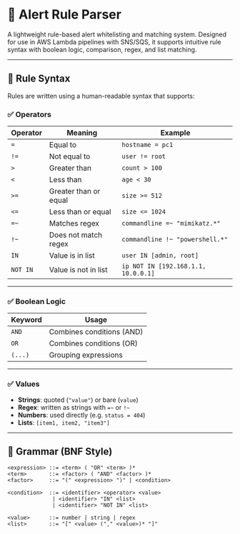 # 📘 Alert Rule Parser

A lightweight rule-based alert whitelisting and matching system. Designed for use in AWS Lambda pipelines with SNS/SQS, it supports intuitive rule syntax with boolean logic, comparison, regex, and list matching.

---

## 📐 Rule Syntax

Rules are written using a human-readable syntax that supports:

### ✅ Operators

| Operator | Meaning                            | Example                         |
|----------|------------------------------------|---------------------------------|
| `=`      | Equal to                           | `hostname = pc1`                |
| `!=`     | Not equal to                       | `user != root`                  |
| `>`      | Greater than                       | `count > 100`                   |
| `<`      | Less than                          | `age < 30`                      |
| `>=`     | Greater than or equal              | `size >= 512`                   |
| `<=`     | Less than or equal                 | `size <= 1024`                  |
| `=~`     | Matches regex                      | `commandline =~ "mimikatz.*"`   |
| `!~`     | Does not match regex               | `commandline !~ "powershell.*"` |
| `IN`     | Value is in list                   | `user IN [admin, root]`         |
| `NOT IN` | Value is not in list               | `ip NOT IN [192.168.1.1, 10.0.0.1]` |

---

### ✅ Boolean Logic

| Keyword | Usage                       |
|---------|-----------------------------|
| `AND`   | Combines conditions (AND)   |
| `OR`    | Combines conditions (OR)    |
| `(...)` | Grouping expressions        |

---

### ✅ Values

- **Strings**: quoted (`"value"`) or bare (`value`)
- **Regex**: written as strings with `=~` or `!~`
- **Numbers**: used directly (e.g. `status = 404`)
- **Lists**: `[item1, item2, "item3"]`

---

## 🧠 Grammar (BNF Style)

```bnf
<expression> ::= <term> ( "OR" <term> )*
<term>       ::= <factor> ( "AND" <factor> )*
<factor>     ::= "(" <expression> ")" | <condition>

<condition>  ::= <identifier> <operator> <value>
              | <identifier> "IN" <list>
              | <identifier> "NOT IN" <list>

<value>      ::= number | string | regex
<list>       ::= "[" <value> ("," <value>)* "]"
